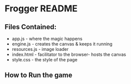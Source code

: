 # Frogger README

## Files Contained:
  * app.js - where the magic happens
  * engine.js - creates the canvas & keeps it running
  * resources.js - image loader
  * index.html - facilitator to the browser- hosts the canvas
  * style.css - the style of the page

## How to Run the game
